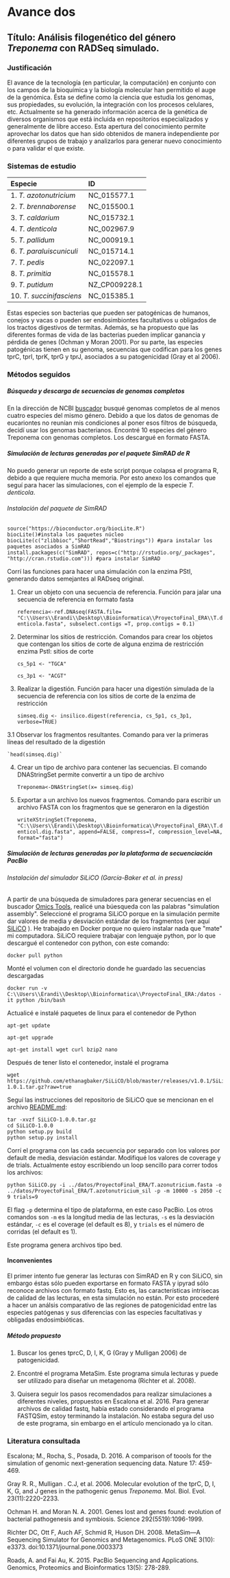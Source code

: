 # Avance dos



## Título: Análisis filogenético del género *Treponema* con RADSeq simulado.

### Justificación

El avance de la tecnología (en particular, la computación) en conjunto con los campos de la bioquímica y la biología molecular han permitido el auge de la genómica. Ésta se define como la ciencia que estudia los genomas, sus propiedades, su evolución, la integración con los procesos celulares, etc. Actualmente se ha generado información acerca de la genética de diversos organismos que está incluida en repositorios especializados y generalmente de libre acceso. Esta apertura del conocimiento permite aprovechar los datos que han sido obtenidos de manera independiente por diferentes grupos de trabajo y analizarlos para generar nuevo conocimiento o para validar el que existe.


### Sistemas de estudio




| Especie | ID |
| :--- | :--- |
| 1. *T. azotonutricium*| NC_015577.1 |
| 2. *T. brennaborense*| NC_015500.1 |
| 3. *T. caldarium*| NC_015732.1 |
| 4. *T. denticola*| NC_002967.9 |
| 5. *T. pallidum*| NC_000919.1 |
| 6. *T. paraluiscuniculi*| NC_015714.1 |
| 7. *T. pedis*| NC_022097.1 |
| 8. *T. primitia*| NC_015578.1 |
| 9. *T. putidum*| NZ_CP009228.1 |
| 10. *T. succinifasciens*| NC_015385.1 |


Estas especies son bacterias que pueden ser patogénicas de humanos, conejos y vacas o pueden ser endosimbiontes facultativos u obligados de los tractos digestivos de termitas. Además, se ha propuesto que las diferentes formas de vida de las bacterias pueden implicar ganancia y pérdida de genes (Ochman y Moran 2001). Por su parte, las especies patogénicas tienen en su genoma, secuencias que codifican para los genes tprC, tprI, tprK, tprG y tprJ, asociados a su patogenicidad (Gray et al 2006). 

### Métodos seguidos

##### Búsqueda y descarga de secuencias de genomas completos

En la dirección de NCBI [buscador](https://www.ncbi.nlm.nih.gov/genome/browse/) busqué genomas completos de al menos cuatro especies del mismo género. Debido a que los datos de genomas de eucariontes no reunían mis condiciones al poner esos filtros de búsqueda, decidí usar los genomas bacterianos. Encontré 10 especies del género Treponema con genomas completos. Los descargué en formato FASTA.

##### Simulación de lecturas generadas por el paquete SimRAD de R

No puedo generar un reporte de este script porque colapsa el programa R, debido a que requiere mucha memoria. Por esto anexo los comandos que seguí para hacer las simulaciones, con el ejemplo de la especie *T. denticola*.

###### Instalación del paquete de SimRAD

    source("https://bioconductor.org/biocLite.R")
    biocLite()#instala los paquetes núcleo
    biocLite(c("zlibbioc","ShortRead","Biostrings")) #para instalar los paquetes asociados a SimRAD
    install.packages(c("SimRAD", repos=c("http://rstudio.org/_packages", "http://cran.rstudio.com"))) #para instalar SimRAD
    
Corrí las funciones para hacer una simulación con la enzima PStI, generando datos semejantes al RADseq original. 

1. Crear un objeto con una secuencia de referencia. Función para jalar una secuencia de referencia en formato fasta

    `referencia<-ref.DNAseq(FASTA.file= "C:\\Users\\Erandi\\Desktop\\Bioinformatica\\ProyectoFinal_ERA\\T.denticola.fasta", subselect.contigs =T, prop.contigs = 0.1)`
    
2. Determinar los sitios de restricción. Comandos para crear los objetos que contengan los sitios de corte de alguna enzima de restricción
 enzima PstI: sitios de corte

    `cs_5p1 <- "TGCA"`

    `cs_3p1 <- "ACGT"` 

3. Realizar la digestión. Función para hacer una digestión simulada de la secuencia de referencia con los sitios de corte de la enzima de restricción

    `simseq.dig <- insilico.digest(referencia, cs_5p1, cs_3p1, verbose=TRUE)`

3.1 Observar los fragmentos resultantes. Comando para ver la primeras líneas del resultado de la digestión

    `head(simseq.dig)`

4. Crear un tipo de archivo para contener las secuencias. El comando DNAStringSet permite convertir a un tipo de archivo

    `Treponema<-DNAStringSet(x= simseq.dig)`


5. Exportar a un archivo los nuevos fragmentos. Comando para escribir un archivo FASTA con los fragmentos que se generaron en la digestión

    `writeXStringSet(Treponema, "C:\\Users\\Erandi\\Desktop\\Bioinformatica\\ProyectoFinal_ERA\\T.denticol.dig.fasta", append=FALSE, compress=T, compression_level=NA, format="fasta")`



##### Simulación de lecturas generadas por la plataforma de secuenciación PacBio

###### Instalación del simulador SiLiCO (García-Baker et al. in press)

A partir de una búsqueda de simuladores para generar secuencias en el buscador [Omics Tools](https://omictools.com/), realicé una búesqueda con las palabras "simulation assembly". Seleccioné el programa SiLiCO porque en la simulación permite dar valores de media y desviación estándar de los fragmentos (ver aquí [SiLiCO](https://github.com/ethanagbaker/SiLiCO) ). 
He trabajado en Docker porque no quiero instalar nada que "mate" mi computadora. SiLiCO requiere trabajar con lenguaje python, por lo que descargué el contenedor con python, con este comando:

    docker pull python

Monté el volumen con el directorio donde he guardado las secuencias descargadas

    docker run -v C:\\Users\\Erandi\\Desktop\\Bioinformatica\\ProyectoFinal_ERA:/datos -it python /bin/bash

Actualicé e instalé paquetes de linux para el contenedor de Python

    apt-get update

    apt-get upgrade

    apt-get install wget curl bzip2 nano

Después de tener listo el contenedor, instalé el programa

    wget https://github.com/ethanagbaker/SiLiCO/blob/master/releases/v1.0.1/SiLiCO-1.0.1.tar.gz?raw=true

Seguí las instrucciones del repositorio de SiLiCO que se mencionan en el archivo [README.md](https://github.com/ethanagbaker/SiLiCO/blob/master/README.md):

    tar -xvzf SiLiCO-1.0.0.tar.gz
    cd SiLiCO-1.0.0
    python setup.py build
    python setup.py install

Corrí el programa con las cada secuencia por separado con los valores por default de media, desviación estándar. Modifiqué los valores de coverage y de trials. Actualmente estoy escribiendo un loop sencillo para correr todos los archivos:

    python SiLiCO.py -i ../datos/ProyectoFinal_ERA/T.azonutricium.fasta -o ../datos/ProyectoFinal_ERA/T.azotonutricium_sil -p -m 10000 -s 2050 -c 9 trials=9

El flag `-p` determina el tipo de plataforma, en este caso PacBio. Los otros comandos son `-m` es la longitud media de las lecturas, `-s` es la desviación estándar, `-c` es el coverage (el default es 8), y `trials` es el número de corridas (el default es 1).

Este programa genera archivos tipo bed. 



#### Inconvenientes

El primer intento fue generar las lecturas con SimRAD en R y con SiLiCO, sin embargo éstas sólo pueden exportarse en formato FASTA y ipyrad sólo reconoce archivos con formato fastq. Esto es, las características intrísecas de calidad de las lecturas, en esta simulación no están. Por esto procederé a hacer un análsis comparativo de las regiones de patogenicidad entre las especies patógenas y sus diferencias con las especies facultativas y obligadas endosimbióticas.

##### Método propuesto

1. Buscar los genes tprcC, D, I, K, G (Gray y Mulligan 2006) de patogenicidad.

2. Encontré el programa MetaSim. Este programa simula lecturas y puede ser utilizado para diseñar un metagenoma (Richter et al. 2008).

3. Quisera seguir los pasos recomendados para realizar simulaciones a diferentes niveles, propuestos en Escalona et al. 2016. Para generar archivos de calidad fastq, había estado considerando el programa FASTQSim, estoy terminando la instalación. No estaba segura del uso de este programa, sin embargo en el artículo mencionado ya lo citan.


### Literatura consultada

Escalona; M., Rocha, S., Posada, D. 2016. A comparison of toools for the simulation of genomic next-generation sequencing data. Nature 17: 459-469.

Gray R. R., Mulligan . C.J, et al. 2006. Molecular evolution of the tprC, D, I, K, G, and J genes in the pathogenic genus *Treponema*. Mol. Biol. Evol. 23(11):2220-2233.

Ochman H. and Moran N. A. 2001. Genes lost and genes found: evolution of bacterial pathogenesis and symbiosis. Science 292(5519):1096-1999.

Richter DC, Ott F, Auch AF, Schmid R, Huson DH. 2008. MetaSim—A Sequencing Simulator for Genomics and Metagenomics. PLoS ONE 3(10): e3373. doi:10.1371/journal.pone.0003373 

Roads, A. and Fai Au, K. 2015. PacBio Sequencing and Applications. Genomics, Proteomics and Bioinformatics 13(5): 278-289.



